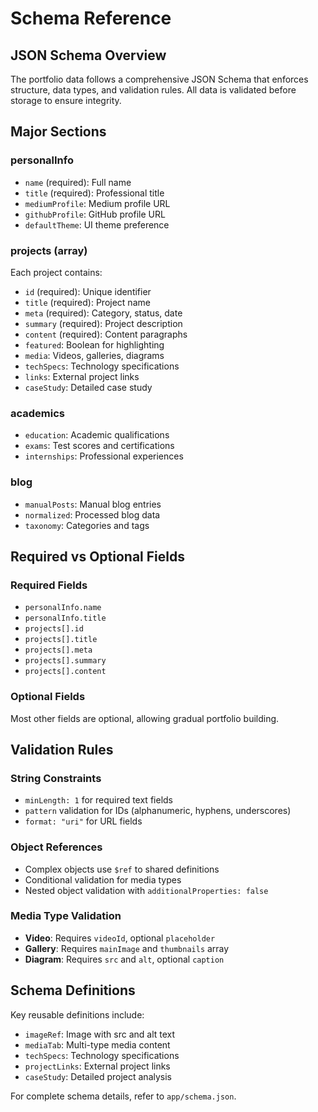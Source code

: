 # Schema Reference

## JSON Schema Overview

The portfolio data follows a comprehensive JSON Schema that enforces structure, data types, and validation rules. All data is validated before storage to ensure integrity.

## Major Sections

### personalInfo
- `name` (required): Full name
- `title` (required): Professional title
- `mediumProfile`: Medium profile URL
- `githubProfile`: GitHub profile URL
- `defaultTheme`: UI theme preference

### projects (array)
Each project contains:
- `id` (required): Unique identifier
- `title` (required): Project name
- `meta` (required): Category, status, date
- `summary` (required): Project description
- `content` (required): Content paragraphs
- `featured`: Boolean for highlighting
- `media`: Videos, galleries, diagrams
- `techSpecs`: Technology specifications
- `links`: External project links
- `caseStudy`: Detailed case study

### academics
- `education`: Academic qualifications
- `exams`: Test scores and certifications
- `internships`: Professional experiences

### blog
- `manualPosts`: Manual blog entries
- `normalized`: Processed blog data
- `taxonomy`: Categories and tags

## Required vs Optional Fields

### Required Fields
- `personalInfo.name`
- `personalInfo.title`
- `projects[].id`
- `projects[].title`
- `projects[].meta`
- `projects[].summary`
- `projects[].content`

### Optional Fields
Most other fields are optional, allowing gradual portfolio building.

## Validation Rules

### String Constraints
- `minLength: 1` for required text fields
- `pattern` validation for IDs (alphanumeric, hyphens, underscores)
- `format: "uri"` for URL fields

### Object References
- Complex objects use `$ref` to shared definitions
- Conditional validation for media types
- Nested object validation with `additionalProperties: false`

### Media Type Validation
- **Video**: Requires `videoId`, optional `placeholder`
- **Gallery**: Requires `mainImage` and `thumbnails` array
- **Diagram**: Requires `src` and `alt`, optional `caption`

## Schema Definitions

Key reusable definitions include:
- `imageRef`: Image with src and alt text
- `mediaTab`: Multi-type media content
- `techSpecs`: Technology specifications
- `projectLinks`: External project links
- `caseStudy`: Detailed project analysis

For complete schema details, refer to `app/schema.json`.
